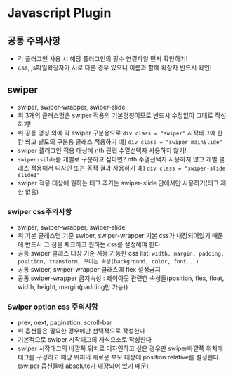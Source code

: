 # Javascript Plugin
## 공통 주의사항
* 각 플러그인 사용 시 해당 플러그인의 필수 연결파일 먼저 확인하기!
* css, js파일확장자가 서로 다른 경우 있으니 이름과 함께 확장자 반드시 확인!
## swiper
* swiper, swiper-wrapper, swiper-slide
* 위 3개의 클래스명은 swiper 적용의 기본명칭이므로 반드시 수정없이 그대로 작성하기!
* 위 공통 명칭 외에 각 swiper 구분용으로 `div class = "swiper"` 시작태그에 한칸 띄고 별도의 구분용 클래스 적용하기  예) `div class = "swiper mainSlide"`
* swiper 플러그인 적용 대상에 nth 관련 수열선택자 사용하지 않기!
* `swiper-silde`를 개별로 구분하고 싶다면? nth 수열선택자 사용하지 않고 개별 클래스 적용해서 디자인 또는 동적 결과 사용하기 예) `div class = "swiper-slide slide1"`
* swiper 적용 대상에 원하는 태그 추가는 swiper-slide 안에서만 사용하기(태그 제한 없음)
### swiper css주의사항
* swiper, swiper-wrapper, swiper-slide
* 위 기본 클래스명 기준 swiper, swiper-wrapper 기본 css가 내장되어있기 때문에 반드시 그 점을 체크하고 원하는 css를 설정해야 한다.
* 공통 swiper 클래스 대상 기준 사용 가능한 css list: `width, margin, padding, position, transform, 꾸미는 속성(background, color, font...)`
* 공통 swiper, swiper-wrapper 클래스에 flex 설정금지
* 공통 swiper-wrapper 금지속성 : 레이아웃 관련한 속성들(position, flex, float, width, height, margin(padding만 가능))
### Swiper option css 주의사항
* prev, next, pagination, scroll-bar
* 위 옵션들은 필요한 경우에만 선택적으로 작성한다
* 기본적으로 swiper 시작태그의 자식요소로 작성한다
* swiper 시작태그의 바깥쪽 위치로 디자인하고 싶은 경우만 swiper바깥쪽 위치에 태그를 구성하고 해당 위피의 새로운 부모 대상에 position:relative를 설정한다. (swiper 옵션들에 absolute가 내장되어 있기 때문)